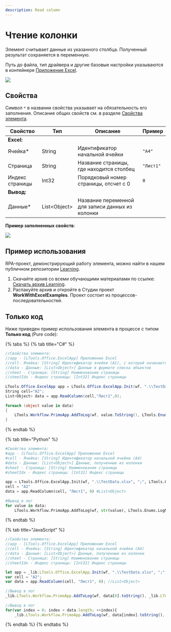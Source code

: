 ```yaml
---
description: Read column
---
```



# Чтение колонки

Элемент считывает данные из указанного столбца. Полученный результат сохраняется в переменную.

Путь до файла, тип драйвера и другие базовые настройки указываются в контейнере [Приложение Excel](https://docs.primo-rpa.ru/primo-rpa/g_elements/el_basic/els_excel/el_excel_app).

![](../../resources/basic/excel/WFReadColumn.png)



## Свойства
Символ `*` в названии свойства указывает на обязательность его заполнения. Описание общих свойств см. в разделе [Свойства элемента](https://docs.primo-rpa.ru/primo-rpa/primo-studio/process/elements#svoistva-elementa).

| Свойство             | Тип                   | Описание                         | Пример       |
| -------------------- | --------------------- | -------------------------------- | ------------ |
| **Excel:**  | | |
| Ячейка\*             | String   | Идентификатор начальной ячейки                | `"A4"`       |
| Страница             | String   | Название страницы, где находится столбец      | `"Лист1"`    |
| Индекс страницы      | Int32    | Порядковый номер страницы, отсчет с 0         | `0`          |
| **Вывод:**  | | |
| Данные\*             | List\<Object\> | Название переменной для записи данных из колонки |     |

**Пример заполненных свойств**:

![](../../resources/basic/excel/excel-read-column2.png)

## Пример использования
RPA-проект, демонстрирующий работу элемента, можно найти в нашем публичном репозитории [Learning](https://github.com/PrimoRPA/Learning).

1. Скачайте архив со всеми обучающими материалами по ссылке: [Скачать архив Learning](https://github.com/PrimoRPA/Learning/archive/refs/heads/master.zip).
2. Распакуйте архив и откройте в Студии проект **WorkWithExcelExamples**. Проект состоит из процессов-последовательностей.


## Только код
Ниже приведен пример использования элемента в процессе с типом **Только код** (Pure code):

{% tabs %}
{% tab title="C#" %}
```csharp
//Свойства элемента:
//app - [LTools.Office.ExcelApp] Приложение Excel
//cell- Ячейка: [String] Идентификатор ячейки (A1), с которой начинается чтение
//data - Данные: [List<Object>] Данные в формате списка объектов
//sheet - Страница: [String] Наименование страницы
//sheetIdx - Индекс страницы: [Int32] Индекс страницы
		
LTools.Office.ExcelApp app = LTools.Office.ExcelApp.Init(wf, ".\\TestData.xlsx", ";", LTools.Office.Model.InteropTypes.DX);
String cell="A2";
List<Object> data = app.ReadColumn(cell,"Лист1",0);
		
foreach (object value in data)
{
    LTools.Workflow.PrimoApp.AddToLog(wf, value.ToString(), LTools.Enums.LogMessageType.Info);
}
```
{% endtab %}

{% tab title="Python" %}
```python
#Свойства элемента:
#app - [LTools.Office.ExcelApp] Приложение Excel
#cell - Ячейка: [String] Идентификатор начальной ячейки (A4)
#data - Данные: [List<Object>] Данные, полученные из колонки
#sheet - Страница: [String] Наименование страницы
#sheetIdx - Индекс страницы: [Int32] Индекс страницы
		
app = LTools.Office.ExcelApp.Init(wf, ".\\TestData.xlsx", ";", LTools.Office.Model.InteropTypes.DX)
cell = "A2"
data = app.ReadColumn(cell, "Лист1", 0) #List<Object>
       
#Вывод в лог
for value in data:
    LTools.Workflow.PrimoApp.AddToLog(wf, str(value), LTools.Enums.LogMessageType.Info)
```
{% endtab %}

{% tab title="JavaScript" %}
```javascript
//Свойства элемента:
//app - [LTools.Office.ExcelApp] Приложение Excel
//cell - Ячейка: [String] Идентификатор начальной ячейки (A4)
//data - Данные: [List<Object>] Данные, полученные из колонки
//sheet - Страница: [String] Наименование страницы
//sheetIdx - Индекс страницы: [Int32] Индекс страницы

let app = _lib.LTools.Office.ExcelApp.Init(wf, ".\\TestData.xlsx", ";", _lib.LTools.Office.Model.InteropTypes.DX);
var cell = "A2";
var data = app.ReadColumn(cell, "Лист1", 0); //List<Object>
		
//Вывод в лог	
_lib.LTools.Workflow.PrimoApp.AddToLog(wf, data[0].toString(), _lib.LTools.Enums.LogMessageType.Info);
		
//Вывод в лог	
for(var index = 0; index < data.length; ++index){
    _lib.LTools.Workflow.PrimoApp.AddToLog(wf, data[index].toString(), _lib.LTools.Enums.LogMessageType.Info);
```
{% endtab %}
{% endtabs %}

